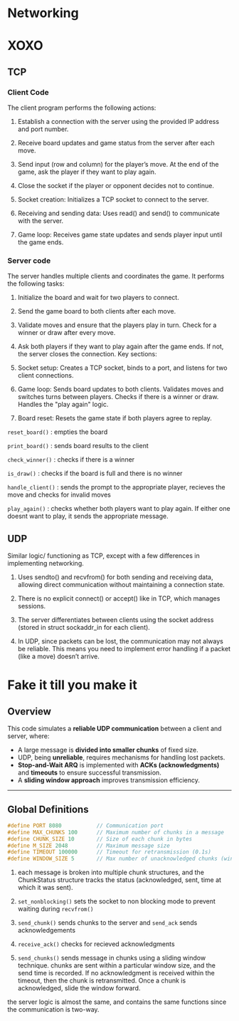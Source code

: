 # Networking

# XOXO 

## TCP 

### Client Code 

The client program performs the following actions:

1. Establish a connection with the server using the provided IP address and port number.
2. Receive board updates and game status from the server after each move.
3. Send input (row and column) for the player’s move.
At the end of the game, ask the player if they want to play again.
4. Close the socket if the player or opponent decides not to continue.

5. Socket creation: Initializes a TCP socket to connect to the server.
6. Receiving and sending data: Uses read() and send() to communicate with the server.
7. Game loop: Receives game state updates and sends player input until the game ends.


### Server code 
The server handles multiple clients and coordinates the game. It performs the following tasks:

1. Initialize the board and wait for two players to connect.
2. Send the game board to both clients after each move.
3. Validate moves and ensure that the players play in turn.
Check for a winner or draw after every move.
4. Ask both players if they want to play again after the game ends. If not, the server closes the connection.
Key sections:

5. Socket setup: Creates a TCP socket, binds to a port, and listens for two client connections.
6. Game loop:
Sends board updates to both clients.
Validates moves and switches turns between players.
Checks if there is a winner or draw.
Handles the "play again" logic.
7. Board reset: Resets the game state if both players agree to replay.

```reset_board()``` : empties the board 

```print_board()``` : sends board results to the client 

```check_winner()``` : checks if there is a winner

```is_draw()``` : checks if the board is full and there is no winner 

```handle_client()``` : sends the prompt to the appropriate player, recieves the move and checks for invalid moves 


```play_again()``` : checks whether both players want to play again. If either one doesnt want to play, it sends the appropriate message. 


## UDP 

Similar logic/ functioning as TCP, except with a few differences in implementing networking. 

1. Uses sendto() and recvfrom() for both sending and receiving data, allowing direct communication without maintaining a connection state.

2. There is no explicit connect() or accept() like in TCP, which manages sessions.

3. The server differentiates between clients using the socket address (stored in struct sockaddr_in for each client).

4. In UDP, since packets can be lost, the communication may not always be reliable. This means you need to implement error handling if a packet (like a move) doesn’t arrive.


# Fake it till you make it

## **Overview**
This code simulates a **reliable UDP communication** between a client and server, where:
- A large message is **divided into smaller chunks** of fixed size.
- UDP, being **unreliable**, requires mechanisms for handling lost packets.
- **Stop-and-Wait ARQ** is implemented with **ACKs (acknowledgments)** and **timeouts** to ensure successful transmission.
- A **sliding window approach** improves transmission efficiency.

---

## **Global Definitions**
```c
#define PORT 8080           // Communication port
#define MAX_CHUNKS 100      // Maximum number of chunks in a message
#define CHUNK_SIZE 10       // Size of each chunk in bytes
#define M_SIZE 2048         // Maximum message size
#define TIMEOUT 100000      // Timeout for retransmission (0.1s)
#define WINDOW_SIZE 5       // Max number of unacknowledged chunks (window size)
```

1. each message is broken into multiple chunk structures, and the ChunkStatus structure tracks the status (acknowledged, sent, time at which it was sent).

2. ```set_nonblocking()``` sets the socket to non blocking mode to prevent waiting during ```recvfrom()```

3. ```send_chunk()``` sends chunks to the server and ```send_ack``` sends acknowledgements

4. ```receive_ack()``` checks for recieved acknowledgments

5. ```send_chunks()``` sends message in chunks using a sliding window technique. chunks are sent within a particular window size, and the send time is recorded. If no acknowledgment is received within the timeout, then the chunk is retransmitted. Once a chunk is acknowledged, slide the window forward.


the server logic is almost the same, and contains the same functions since the communication is two-way.